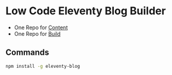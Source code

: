 # Low Code Eleventy Blog Builder

* One Repo for [Content](https://github.com/KyleMit/eleventy-blog-demo)
* One Repo for [Build]([KyleMit/eleventy-blog](https://github.com/KyleMit/eleventy-blog))

## Commands

```bash
npm install -g eleventy-blog
```

